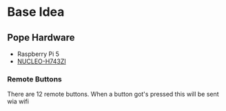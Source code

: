 # Base Idea

## Pope Hardware

* Raspberry Pi 5
* [NUCLEO-H743ZI](https://www.st.com/en/evaluation-tools/nucleo-h743zi.html#st_all-features_sec-nav-tab)

### Remote Buttons

There are 12 remote buttons. When a button got's pressed this will be sent wia wifi
